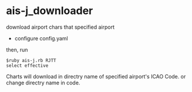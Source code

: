 # ais-j_downloader
download airport chars that specified airport
+ configure config.yaml

then, run
```
$ruby ais-j.rb RJTT
select effective
```
Charts will download in directry name of specified airport's ICAO Code.
or change directry name in code.
